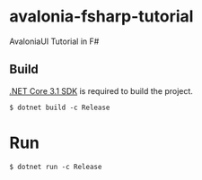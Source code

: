 # avalonia-fsharp-tutorial

AvaloniaUI Tutorial in F#

## Build

[.NET Core 3.1 SDK](https://www.microsoft.com/net/download/core#/sdk) is required to build the project.

```
$ dotnet build -c Release
```

# Run

```
$ dotnet run -c Release
```
